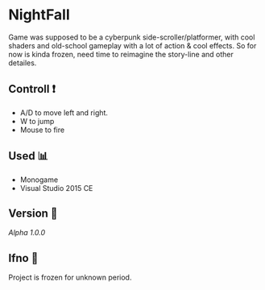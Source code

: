 # NightFall

Game was supposed to be a cyberpunk side-scroller/platformer, with cool shaders and old-school gameplay with a lot of action & cool effects.
So for now is kinda frozen, need time to reimagine the story-line and other detailes.

## Controll :exclamation:
  - A/D to move left and right.
  - W to jump
  - Mouse to fire

## Used :bar_chart:
 - Monogame
 - Visual Studio 2015 CE

## Version :date:
 *Alpha 1.0.0*

## Ifno :speech_balloon:

Project is frozen for unknown period.
